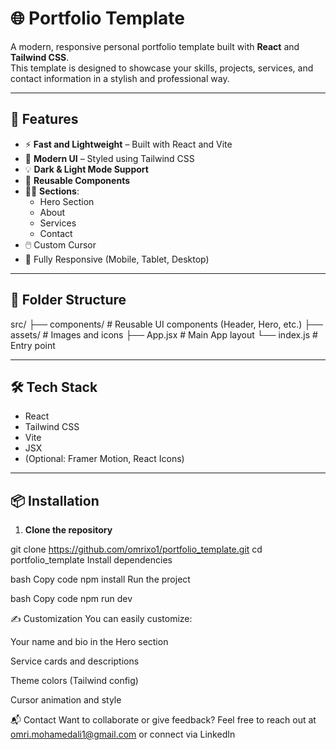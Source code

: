 # 🌐 Portfolio Template

A modern, responsive personal portfolio template built with **React** and **Tailwind CSS**.  
This template is designed to showcase your skills, projects, services, and contact information in a stylish and professional way.

---

## 🚀 Features

- ⚡ **Fast and Lightweight** – Built with React and Vite
- 🎨 **Modern UI** – Styled using Tailwind CSS
- 💡 **Dark & Light Mode Support**
- 🧩 **Reusable Components**
- 🧑‍💼 **Sections**:
  - Hero Section
  - About
  - Services
  - Contact
- 🖱️ Custom Cursor 
- 📱 Fully Responsive (Mobile, Tablet, Desktop)

---

## 📁 Folder Structure

src/
├── components/ # Reusable UI components (Header, Hero, etc.)
├── assets/ # Images and icons
├── App.jsx # Main App layout
└── index.js # Entry point

---

## 🛠️ Tech Stack

- React
- Tailwind CSS
- Vite
- JSX
- (Optional: Framer Motion, React Icons)

---

## 📦 Installation

1. **Clone the repository**

git clone https://github.com/omrixo1/portfolio_template.git
cd portfolio_template
Install dependencies

bash
Copy code
npm install
Run the project

bash
Copy code
npm run dev


✍️ Customization
You can easily customize:

Your name and bio in the Hero section

Service cards and descriptions

Theme colors (Tailwind config)

Cursor animation and style

📬 Contact
Want to collaborate or give feedback?
Feel free to reach out at omri.mohamedali1@gmail.com or connect via LinkedIn
